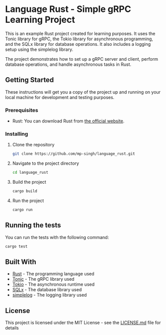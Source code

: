 # Language Rust - Simple gRPC Learning Project

This is an example Rust project created for learning purposes. It uses the Tonic library for gRPC, the Tokio library for asynchronous programming, and the SQLx library for database operations. It also includes a logging setup using the simplelog library.

The project demonstrates how to set up a gRPC server and client, perform database operations, and handle asynchronous tasks in Rust.

## Getting Started

These instructions will get you a copy of the project up and running on your local machine for development and testing purposes.

### Prerequisites

- Rust: You can download Rust from [the official website](https://www.rust-lang.org/tools/install).

### Installing

1. Clone the repository
    ```bash
    git clone https://github.com/mp-singh/language_rust.git
    ```
2. Navigate to the project directory
    ```bash
    cd language_rust
    ```
3. Build the project
    ```bash
    cargo build
    ```
4. Run the project
    ```bash
    cargo run
    ```

## Running the tests

You can run the tests with the following command:

```bash
cargo test
```

## Built With

- [Rust](https://www.rust-lang.org/) - The programming language used
- [Tonic](https://github.com/hyperium/tonic) - The gRPC library used
- [Tokio](https://tokio.rs/) - The asynchronous runtime used
- [SQLx](https://github.com/launchbadge/sqlx) - The database library used
- [simplelog](https://crates.io/crates/simplelog) - The logging library used

## License

This project is licensed under the MIT License - see the [LICENSE.md](LICENSE.md) file for details
